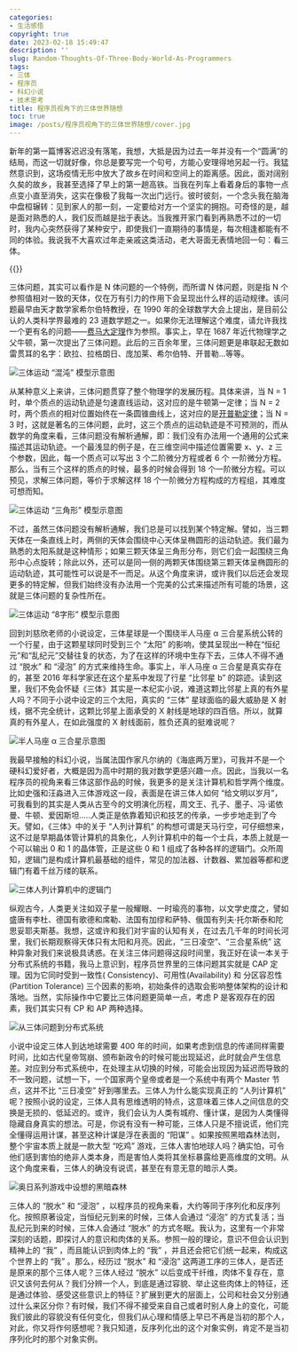 ```yaml
---
categories:
- 生活感悟
copyright: true
date: 2023-02-18 15:49:47
description: ''
slug: Random-Thoughts-Of-Three-Body-World-As-Programmers
tags:
- 三体
- 程序员
- 科幻小说
- 技术思考
title: 程序员视角下的三体世界随想
toc: true
image: /posts/程序员视角下的三体世界随想/cover.jpg
---
```


新年的第一篇博客迟迟没有落笔，我想，大抵是因为过去一年并没有一个“圆满”的结局，而这一切就好像，你总是要写完一个句号，方能心安理得地另起一行。我猛然意识到，这场疫情无形中放大了故乡在时间和空间上的距离感。因此，面对阔别久矣的故乡，我甚至选择了早上的第一趟高铁。当我在列车上看着身后的事物一点点变小直至消失，这实在像极了我每一次出门远行。彼时彼刻，一个念头我在脑海中盘桓辗转：见到家人的那一刻，一定要给对方一个坚实的拥抱。可奇怪的是，越是面对熟悉的人，我们反而越是拙于表达。当我推开家门看到再熟悉不过的一切时，我内心突然获得了某种安宁，即使我们一直期待的事情是，每次相逢都能有不同的体验。我说我不大喜欢过年走亲戚这类活动，老大哥面无表情地回一句：看三体。

{{<douban type="movie" id="26647087">}}

三体问题，其实可以看作是 N 体问题的一个特例，而所谓 N 体问题，则是指 N 个参照值相对一致的天体，仅在万有引力的作用下会呈现出什么样的运动规律。该问题最早由天才数学家希尔伯特教授，在 1990 年的全球数学大会上提出，是目前公认的人类科学界最难的 23 道数学题之一。如果你无法理解这个难度，请允许我找一个更有名的问题——[费马大定理](https://zh.wikipedia.org/wiki/费马大定理)作为参照。事实上，早在 1687 年近代物理学之父牛顿，第一次提出了三体问题。此后的三百余年里，三体问题更是串联起无数如雷贯耳的名字：欧拉、拉格朗日、庞加莱、希尔伯特、开普勒...等等。

![三体运动 “混沌” 模型示意图](/posts/程序员视角下的三体世界随想/Three-Body-Problem-Model-03.gif)

从某种意义上来讲，三体问题贯穿了整个物理学的发展历程。具体来讲，当 N = 1 时，单个质点的运动轨迹是匀速直线运动，这对应的是牛顿第一定律；当 N = 2 时，两个质点的相对位置始终在一条圆锥曲线上，这对应的是[开普勒定律](https://baike.baidu.com/item/开普勒定律)；当 N = 3 时，这就是著名的三体问题，此时，这三个质点的运动轨迹是不可预测的，而从数学的角度来看，三体问题没有解析通解，即：我们没有办法用一个通用的公式来描述其运动轨迹。一个最浅显的例子是，在三维空间中描述位置需要 x、y、z 三个参数，因此，每一个质点可以写出 3 个二阶微分方程或者 6 个 一阶微分方程。那么，当有三个这样的质点的时候，最多的时候会得到 18 个一阶微分方程。可以预见，求解三体问题，等价于求解这样 18 个一阶微分方程构成的方程组，其难度可想而知。

![三体运动 “三角形” 模型示意图](/posts/程序员视角下的三体世界随想/Three-Body-Problem-Model-01.gif)

不过，虽然三体问题没有解析通解，我们总是可以找到某个特定解。譬如，当三颗天体在一条直线上时，两侧的天体会围绕中心天体呈椭圆形的运动轨迹。我们最为熟悉的太阳系就是这种情形；如果三颗天体呈三角形分布，则它们会一起围绕三角形中心点旋转；除此以外，还可以是同一侧的两颗天体围绕第三颗天体呈椭圆形的运动轨迹，其可能性可以说是不一而足。从这个角度来讲，或许我们以后还会发现更多的特定解，但我们始终没有办法用一个完美的公式来描述所有可能的场景，这就是三体问题的复杂性所在。

![三体运动 “8字形” 模型示意图](/posts/程序员视角下的三体世界随想/Three-Body-Problem-Model-02.gif)

回到刘慈欣老师的小说设定，三体星球是一个围绕半人马座 α 三合星系统公转的一个行星，由于这颗星球同时受到三个 “太阳” 的影响，使其呈现出一种在“恒纪元”和“乱纪元”交替往复的状态，为了在这样的环境中生存下去，三体人不得不通过 “脱水” 和 “浸泡” 的方式来维持生命。事实上，半人马座 α 三合星是真实存在的，甚至 2016 年科学家还在这个星系中发现了行星 “比邻星 b” 的踪迹。读到这里，我们不免会怀疑《三体》其实是一本纪实小说，难道这颗比邻星上真的有外星人吗？不同于小说中设定的三个太阳，真实的 “三体” 星球面临的最大威胁是 X 射线，据不完全统计，这颗比邻星上面承受的 X 射线是地球的四百倍。所以，就算真的有外星人，在如此强度的 X 射线面前，胜负还真的挺难说呢？

![半人马座 α 三合星示意图](/posts/程序员视角下的三体世界随想/Centaurus-Three-Stars.jpg)

我最早接触的科幻小说，当属法国作家凡尔纳的《海底两万里》，可我并不是一个硬科幻爱好者，大概是因为高中时期的我对数学更感兴趣一点。因此，当我以一名程序员的视角来看三体这部作品的时候，我更多的是关注计算机和哲学两个维度。比如史强和汪淼进入三体游戏这一段，表面是在讲三体人如何 “给文明以岁月”，可我看到的其实是人类从古至今的文明演化历程，周文王、孔子、墨子、冯·诺依曼、牛顿、爱因斯坦.....人类正是依靠着知识和技艺的传承，一步步地走到了今天。譬如，《三体》中的关于 “人列计算机” 的构想可谓是天马行空，可仔细想来，这不过是早期晶体管计算机的具象化，人列计算机中的每一个士兵，本质上就是一个可以输出 0 和 1 的晶体管，正是这些 0 和 1 组成了各种各样的逻辑门。众所周知，逻辑门是构成计算机最基础的组件，常见的加法器、计数器、累加器等都和逻辑门有着千丝万缕的联系。

![三体人列计算机中的逻辑门](/posts/程序员视角下的三体世界随想/Logic-Gate-In-Three-Body.jpg)

纵观古今，人类更关注如双子星一般耀眼、一时瑜亮的事物，以文学史度之，譬如盛唐有李杜、德国有歌德和席勒、法国有加缪和萨特、俄国有列夫·托尔斯泰和陀思妥耶夫斯基。我想，这或许和我们对宇宙的认知有关，在过去几千年的时间长河里，我们长期观察得天体只有太阳和月亮。因此，“三日凌空”、“三合星系统” 这种异象对我们来说极具诱惑。在关注三体问题得这段时间里，我正好在读一本关于分布式系统的书籍，我马上意识到，程序员世界里的三体问题其实就是 CAP 定理。因为它同时受到一致性(   Consistency)、可用性(Availability) 和 分区容忍性(Partition Tolerance) 三个因素的影响，初始条件的选取会影响整体架构的设计和落地。当然，实际操作中它要比三体问题更简单一点，考虑 P 是客观存在的因素，我们其实只有 CP 和 AP 两种选择。

![从三体问题到分布式系统](/posts/程序员视角下的三体世界随想/CAP-Theory.png)

小说中设定三体人到达地球需要 400 年的时间，如果考虑到信息的传递同样需要时间，比如古代皇帝驾崩、颁布新政令的时候可能出现延迟，此时就会产生信息差。对应到分布式系统中，在处理主从切换的时候，可能会出现因为延迟而导致的不一致问题，试想一下，一个国家两个皇帝或者是一个系统中有两个 Master 节点，这并不比 “三日凌空” 好到哪里去。三体人为什么能实现真正的 “人列计算机” 呢？按照小说的设定，三体人具有思维透明的特点，这意味着三体人之间信息的交换是无损的、低延迟的。或许，我们会认为人类有城府、懂计谋，是因为人类懂得隐藏自身真实的想法。可是，你说有没有一种可能，三体人只是不擅说谎，他们完全懂得运用计谋，甚至这种计谋是浮在表面的 “阳谋” 。如果按照黑暗森林法则，整个宇宙本质上就是一款大型 “吃鸡” 游戏，三体人害怕地球人吗？确实怕，可令他们感到害怕的绝非人类本身，而是害怕人类将其坐标暴露给更高维度的文明。从这个角度来看，三体人的确没有说谎，甚至在有意无意的暗示人类。

![奥日系列游戏中设想的黑暗森林](/posts/程序员视角下的三体世界随想/Ori-&-Blind-Forest.jpg)

三体人的 “脱水” 和 “浸泡” ，以程序员的视角来看，大约等同于序列化和反序列化。按照原著设定，当恒纪元到来的时候，三体人会通过 “浸泡” 的方式复活；当乱纪元到来的时候，三体人会通过 “脱水” 的方式冬眠。我认为，这里有一个非常深刻的话题，即探讨人的意识和肉体的关系。参照一般的理论，意识不但会认识到精神上的 “我” ，而且能认识到肉体上的 “我” ，并且还会把它们统一起来，构成这个世界上的 “我” 。那么，经历过 “脱水” 和 “浸泡” 这两道工序的三体人，是否还是原来的那个三体人呢？三体人经过 “脱水” 以后变成干纤维，肉体不复存在，意识又该何去何从？我们分辨一个人，到底是通过容貌、举止这些肉体上的特征，还是通过体验、感受这些意识上的特征？扩展到更大的层面上，公司和社会又分别通过什么来区分你？有时候，我们不得不接受来自自己或者时别人身上的变化，可能我们彼此的容貌没有任何变化，但我们从心理和情感上早已不再是当初的那个人，对此，你又将作何感想呢？我只知道，反序列化出的这个对象实例，肯定不是当初序列化时的那个对象实例。

